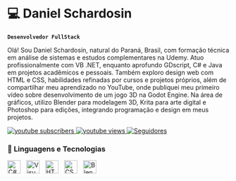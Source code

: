 # 💻 Daniel Schardosin

**`Desenvolvedor FullStack`**

Olá! Sou Daniel Schardosin, natural do Paraná, Brasil, com formação técnica em análise de sistemas e estudos complementares na Udemy. 
Atuo profissionalmente com VB .NET, enquanto aprofundo GDscript, C# e Java em projetos acadêmicos e pessoais. 
Também exploro design web com HTML e CSS, habilidades refinadas por cursos e projetos próprios, além de compartilhar meu aprendizado no YouTube, onde publiquei meu primeiro vídeo sobre desenvolvimento de um jogo 3D na Godot Engine.
Na área de gráficos, utilizo Blender para modelagem 3D, Krita para arte digital e Photoshop para edições, integrando programação e design em meus projetos.

<p align="left">
    <a href="https://www.youtube.com/@photonstudio7844?sub_confirmation=1">
        <img 
            alt="youtube subscribers" 
            title="Inscreva-se no meu canal" 
            src="https://custom-icon-badges.demolab.com/youtube/channel/subscribers/UC3bqYaX6oGKblzVTu4JwVlw?color=%23E05D44&label=Inscreva-se&logo=video&logoColor=white&style=for-the-badge&labelColor=CE4630"
        />
    </a>
    <a href="https://www.youtube.com/@photonstudio7844">
        <img 
            alt="youtube views" 
            title="Vizualizações no YouTube" 
            src="https://custom-icon-badges.demolab.com/youtube/channel/views/UC3bqYaX6oGKblzVTu4JwVlw?color=%23E1AD0E&logo=eye&logoColor=white&style=for-the-badge&labelColor=C79600"
        />
    </a> 
    <a href="https://github.com/Daniel-Schardosin?tab=followers">
        <img 
            alt="Seguidores" 
            title="Me siga no GitHub" 
            src="https://custom-icon-badges.demolab.com/github/followers/Daniel-Schardosin?color=236ad3&labelColor=1155ba&style=for-the-badge&logo=github&label=Seguidores&logoColor=white"
        />
    </a>
</p>

### 🤖 Linguagens e Tecnologias

<img 
    align="left" 
    alt="C#" 
    title="C#"
    width="30px" 
    style="padding-right: 10px;" 
    src="https://cdn.jsdelivr.net/gh/devicons/devicon@latest/icons/csharp/csharp-original.svg" 
    />
<img 
    align="left" 
    alt="Visual Basic"
    title="Visual Basic" 
    width="30px" 
    style="padding-right: 10px;" 
    src="https://cdn.jsdelivr.net/gh/devicons/devicon@latest/icons/visualbasic/visualbasic-original.svg" 
/>
<img 
    align="left" 
    alt="HTML"
    title="HTML" 
    width="30px" 
    style="padding-right: 10px;" 
    src="https://cdn.jsdelivr.net/gh/devicons/devicon@latest/icons/html5/html5-original.svg" 
/>
<img 
    align="left" 
    alt="CSS" 
    title="CSS"
    width="30px" 
    style="padding-right: 10px;" 
    src="https://cdn.jsdelivr.net/gh/devicons/devicon@latest/icons/css3/css3-original.svg" 
/>
<img 
    align="left" 
    alt="Blender"
    title="Blender" 
    width="30px" 
    style="padding-right: 10px;" 
    src="https://cdn.jsdelivr.net/gh/devicons/devicon@latest/icons/blender/blender-original.svg" 
/>
          
